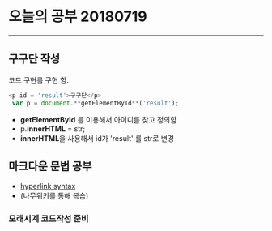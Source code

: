 # 오늘의 공부 20180719

---

## 구구단 작성
코드 구현를 구현 함.  
 ~~~js
 <p id = 'result'>구구단</p>
  var p = document.**getElementById**('result');
 ~~~
 - **getElementById** 를 이용해서 아이디를 찾고 정의함
 - p.**innerHTML** = str;
 - **innerHTML**을 사용해서 id가 'result' 를 str로 변경
 
## 마크다운 문법 공부
- [hyperlink syntax](https://namu.wiki/w/%EB%A7%88%ED%81%AC%EB%8B%A4%EC%9A%B4)
- (나무위키를 통해 복습)

### 모래시계 코드작성 준비
